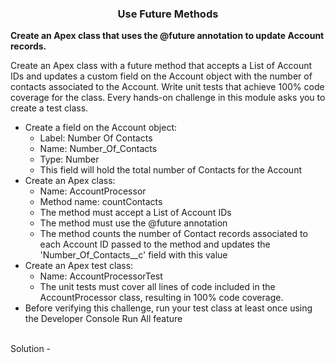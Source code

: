 <h3 align=center> Use Future Methods </h3>

**Create an Apex class that uses the @future annotation to update Account records.**
<p>Create an Apex class with a future method that accepts a List of Account IDs and updates a custom field on the Account object with the number of contacts associated to the Account. Write unit tests that achieve 100% code coverage for the class. Every hands-on challenge in this module asks you to create a test class.</p>

* Create a field on the Account object:
  * Label: Number Of Contacts
  * Name: Number_Of_Contacts
  * Type: Number
  * This field will hold the total number of Contacts for the Account
* Create an Apex class:
  * Name: AccountProcessor
  * Method name: countContacts
  * The method must accept a List of Account IDs
  * The method must use the @future annotation
  * The method counts the number of Contact records associated to each Account ID passed to the method and updates the 'Number_Of_Contacts__c' field with this value
* Create an Apex test class:
  * Name: AccountProcessorTest
  * The unit tests must cover all lines of code included in the AccountProcessor class, resulting in 100% code coverage.
* Before verifying this challenge, run your test class at least once using the Developer Console Run All feature

<br>
Solution - <br>
